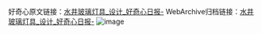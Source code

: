 好奇心原文链接：[水井玻璃灯具_设计_好奇心日报-](https://www.qdaily.com/articles/3285.html)
WebArchive归档链接：[水井玻璃灯具_设计_好奇心日报-](http://web.archive.org/web/20190623151823/https://www.qdaily.com/articles/3285.html)
![image](http://ww3.sinaimg.cn/large/007d5XDply1g3v6zxcrk6j30u04gqwqj)